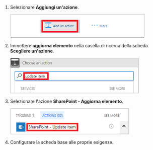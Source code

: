 1. Selezionare **Aggiungi un'azione**.
   
    ![aggiungi un'azione](media/modern-approvals/add-update-item-action.png)
2. Immettere **aggiorna elemento** nella casella di ricerca della scheda **Scegliere un'azione**.
   
    ![ricerca azione di aggiornamento](media/modern-approvals/search-update-item-rejected.png)
3. Selezionare l'azione **SharePoint - Aggiorna elemento**.
   
    ![selezionare Aggiorna elemento](media/modern-approvals/select-update-item-no.png)
4. Configurare la scheda base alle proprie esigenze.

